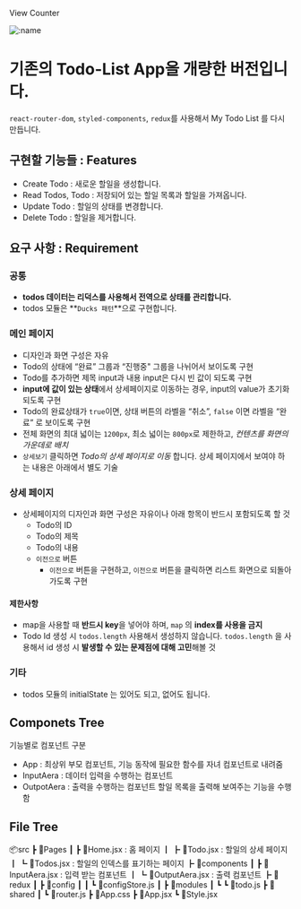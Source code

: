 
View Counter

![:name](https://count.getloli.com/get/@:todov2?theme=gelbooru)

# 기존의 Todo-List App을 개량한 버전입니다.

`react-router-dom`, `styled-components`, `redux`를 사용해서 My Todo List 를 다시 만듭니다.

## 구현할 기능들 : Features
- Create Todo : 새로운 할일을 생성합니다.
- Read Todos, Todo : 저장되어 있는 할일 목록과 할일을 가져옵니다.
- Update Todo : 할일의 상태를 변경합니다.
- Delete Todo : 할일을 제거합니다.

## 요구 사항 : Requirement

### 공통
- **todos 데이터는 리덕스를 사용해서 전역으로 상태를 관리합니다.**
- todos 모듈은 **`Ducks 패턴`**으로 구현합니다.

### 메인 페이지
- 디자인과 화면 구성은 자유
- Todo의 상태에 “완료” 그룹과 “진행중" 그룹을 나뉘어서 보이도록 구현
- Todo를 추가하면 제목 input과 내용 input은 다시 빈 값이 되도록 구현
- **input에 값이 있는 상태**에서 상세페이지로 이동하는 경우, input의 value가 초기화 되도록 구현
- Todo의 완료상태가 `true`이면, 상태 버튼의 라벨을 “취소”,  `false` 이면 라벨을 “완료” 로 보이도록 구현
- 전체 화면의 최대 넓이는 `1200px`, 최소 넓이는 `800px`로 제한하고, _컨텐츠를 화면의 가운데로 배치_
- `상세보기` 클릭하면 _Todo의 상세 페이지로 이동_ 합니다. 상세 페이지에서 보여야 하는 내용은 아래에서 별도 기술

### 상세 페이지
- 상세페이지의 디자인과 화면 구성은 자유이나 아래 항목이 반드시 포함되도록 할 것
    - Todo의 ID
    - Todo의 제목
    - Todo의 내용
    - `이전으로` 버튼
        - `이전으로` 버튼을 구현하고, `이전으로` 버튼을 클릭하면 리스트 화면으로 되돌아 가도록 구현

#### 제한사항
- map을 사용할 때 **반드시 key**을 넣어야 하며, `map` 의 **index를 사용을 금지**
- Todo Id 생성 시 `todos.length` 사용해서 생성하지 않습니다. `todos.length` 을 사용해서 id 생성 시 **발생할 수 있는 문제점에 대해 고민**해볼 것

### 기타
- todos 모듈의 initialState 는 있어도 되고, 없어도 됩니다.

## Componets Tree
기능별로 컴포넌트 구분
 - App : 최상위 부모 컴포넌트, 기능 동작에 필요한 함수를 자녀 컴포넌트로 내려줌
 - InputAera : 데이터 입력을 수행하는 컴포넌트 
 - OutpotAera : 출력을 수행하는 컴포넌트 할일 목록을 출력해 보여주는 기능을 수행함

 ## File Tree
📦src
 ┣ 📂Pages
 ┃ ┣ 📜Home.jsx : 홈 페이지
 ┃ ┣ 📜Todo.jsx : 할일의 상세 페이지 
 ┃ ┗ 📜Todos.jsx : 할일의 인덱스를 표기하는 페이지
 ┣ 📂components
 ┃ ┣ 📜InputAera.jsx : 입력 받는 컴포넌트
 ┃ ┗ 📜OutputAera.jsx : 출력 컴포넌트
 ┣ 📂redux
 ┃ ┣ 📂config
 ┃ ┃ ┗ 📜configStore.js
 ┃ ┣ 📂modules
 ┃ ┗  ┗ 📜todo.js
 ┣ 📂shared
 ┃ ┗ 📜router.js
 ┣ 📜App.css
 ┣ 📜App.jsx
 ┗ 📜Style.jsx
